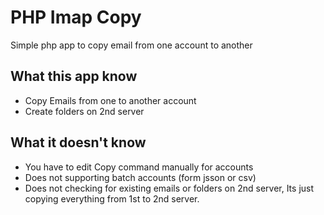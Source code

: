 # PHP Imap Copy

Simple php app to copy email from one account to another

## What this app know

* Copy Emails from one to another account
* Create folders on 2nd server

## What it doesn't know

* You have to edit Copy command manually for accounts
* Does not supporting batch accounts (form jsson or csv)
* Does not checking for existing emails or folders on 2nd server, Its just copying everything from 1st to 2nd server.